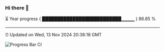 ### Hi there 👋

⏳ Year progress { ██████████████████████████▁▁▁▁ } 86.85 %

---

⏰ Updated on Wed, 13 Nov 2024 20:38:18 GMT

![Progress Bar CI](https://github.com/IshwaranRudhara/GIT-ACTION/workflows/Progress%20Bar%20CI/badge.svg)
